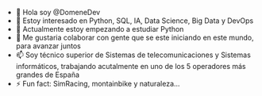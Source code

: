 - 👋 Hola soy @DomeneDev
- 👀 Estoy interesado en Python, SQL, IA, Data Science, Big Data y DevOps
- 🌱 Actualmente estoy empezando a estudiar Python
- 💞️ Me gustaria colaborar con gente que se este iniciando en este mundo, para avanzar juntos
- 📫 Soy técnico superior de Sistemas de telecomunicaciones y Sistemas informáticos, trabajando acutalmente en uno de los 5 operadores más grandes de España
- ⚡ Fun fact: SimRacing, montainbike y naturaleza...

<!---
DomeneDev/DomeneDev is a ✨ special ✨ repository because its `README.md` (this file) appears on your GitHub profile.
You can click the Preview link to take a look at your changes.
--->
